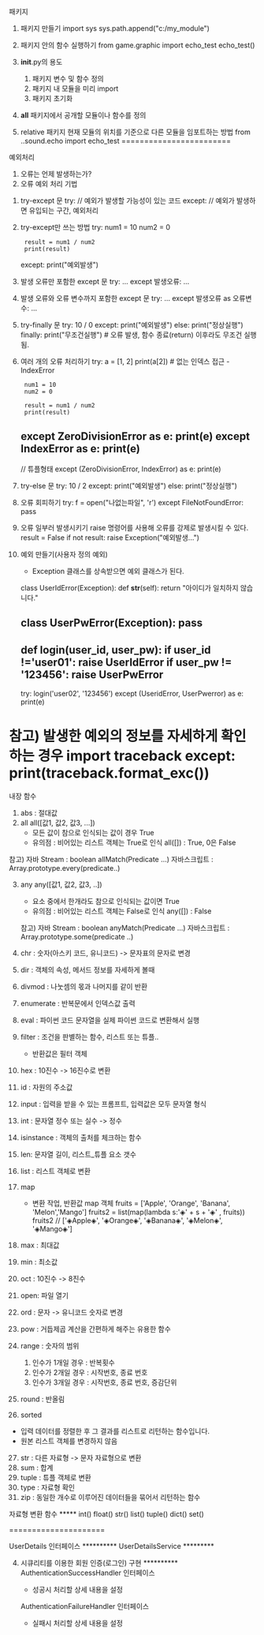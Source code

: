패키지
1. 패키지 만들기
import sys 
sys.path.append("c:/my_module")

2. 패키지 안의 함수 실행하기
from game.graphic import echo_test
echo_test()

3. __init__.py의 용도
    1) 패키지 변수 및 함수 정의
    2) 패키지 내 모듈을 미리 import
    3) 패키지 초기화

4. __all__ 
패키지에서 공개할 모듈이나 함수를 정의

5. relative 패키지
    현재 모듈의 위치를 기준으로 다른 모듈을 임포트하는 방법
    from ..sound.echo import echo_test
========================

예외처리 
1. 오류는 언제 발생하는가?
2. 오류 예외 처리 기법
1) try-except 문
    try:    // 예외가 발생할 가능성이 있는 코드
    except: // 예외가 발생하면 유입되는 구간, 예외처리

2) try-except만 쓰는 방법
    try:
        num1 = 10
        num2 = 0

        result = num1 / num2
        print(result)
    except:
        print("예외발생") 

3) 발생 오류만 포함한 except 문
    try:
        ...
    except 발생오류:
        ...

4) 발생 오류와 오류 변수까지 포함한 except 문
    try:
        ...
    except 발생오류 as 오류변수:
        ...

5) try-finally 문
    try:
        10 / 0
    except:
        print("예외발생")
    else:
        print("정상실행")
    finally:
        print("무조건실행")  # 오류 발생, 함수 종료(return) 이후라도 무조건 실행됨.

6) 여러 개의 오류 처리하기
    try:
        a = [1, 2]
        print(a[2]) # 없는 인덱스 접근 - IndexError

        num1 = 10
        num2 = 0

        result = num1 / num2
        print(result)
    except ZeroDivisionError as e:
        print(e)
    except IndexError as e:
        print(e)   
    ------------------------------
    // 튜플형태
    except (ZeroDivisionError, IndexError) as e:
        print(e)

7) try-else 문
    try:
        10 / 2
    except:
        print("예외발생")
    else:
        print("정상실행")

8) 오류 회피하기
    try:
        f = open("나없는파일", 'r')
    except FileNotFoundError:
        pass

9) 오류 일부러 발생시키기
    raise 명령어를 사용해 오류를 강제로 발생시킬 수 있다.
    result = False
    if not result:
        raise Exception("예외발생...")

10) 예외 만들기(사용자 정의 예외)
    - Exception 클래스를 상속받으면 예외 클래스가 된다.

    class UserIdError(Exception):
        def __str__(self):
            return "아이디가 일치하지 않습니다."
        
    class UserPwError(Exception):
        pass
    ----------------------------
    def login(user_id, user_pw):
        if user_id !='user01':
            raise UserIdError
        if user_pw != '123456':
            raise UserPwError  
    ----------------------------        
    try:
        login('user02', '123456')
    except (UseridError, UserPwerror) as e:
        print(e)        


참고) 발생한 예외의 정보를 자세하게 확인 하는 경우
    import traceback
    except:
        print(traceback.format_exc())
================

내장 함수
1. abs : 절대값
2. all
    all([값1, 값2, 값3, ...])
    - 모든 값이 참으로 인식되는 값이 경우 True
    - 유의점 : 비어있는 리스트 객체는 True로 인식
      all([]) : True, 0은 False

참고)
    자바 Stream : boolean allMatch(Predicate<T> ...) 
    자바스크립트 : Array.prototype.every(predicate..)

3. any
    any([값1, 값2, 값3, ..])
    - 요소 중에서 한개라도 참으로 인식되는 값이면 True
    - 유의점 : 비어있는 리스트 객체는 False로 인식
        any([]) : False

    참고) 
    자바 Stream : boolean anyMatch(Predicate<T> ...)
    자바스크립트 : Array.prototype.some(predicate ..)

4. chr : 숫자(아스키 코드, 유니코드) -> 문자표의 문자로 변경

5. dir : 객체의 속성, 메서드 정보를 자세하게 볼때
6. divmod : 나눗셈의 몫과 나머지를 같이 반환
7. enumerate : 반복문에서 인덱스값 출력

8. eval : 파이썬 코드 문자열을 실제 파이썬 코드로 변환해서 실행
9. filter : 조건을 판별하는 함수, 리스트 또는 튜플..
    - 반환값은 필터 객체

10. hex : 10진수 -> 16진수로 변환
11. id : 자원의 주소값
12. input : 입력을 받을 수 있는 프롬프트, 입력값은 모두 문자열 형식
13. int : 문자열 정수 또는 실수 -> 정수
14. isinstance : 객체의 출처를 체크하는 함수

15. len: 문자열 길이, 리스트_튜플 요소 갯수
16. list : 리스트 객체로 변환
17. map 
    - 변환 작업, 반환값 map 객체
    fruits = ['Apple', 'Orange', 'Banana', 'Melon','Mango']
    fruits2 = list(map(lambda s:'◈' + s + '◈' , fruits))
    fruits2 // ['◈Apple◈', '◈Orange◈', '◈Banana◈', '◈Melon◈', '◈Mango◈']
18. max : 최대값
19. min : 최소값
20. oct : 10진수 -> 8진수
21. open: 파일 열기
22. ord : 문자 -> 유니코드 숫자로 변경
23. pow : 거듭제곱 계산을 간편하게 해주는 유용한 함수
24. range : 숫자의 범위
    1) 인수가 1개일 경우 : 반복횟수
    2) 인수가 2개일 경우 : 시작번호, 종료 번호
    3) 인수가 3개일 경우 : 시작번호, 종료 번호, 증감단위

25. round : 반올림

26. sorted
- 입력 데이터를 정렬한 후 그 결과를 리스트로 리턴하는 함수입니다. 
- 원본 리스트 객체를 변경하지 않음

27. str : 다른 자료형 -> 문자 자료형으로 변환
28. sum : 합계
29. tuple : 튜플 객체로 변환
30. type : 자료형 확인
31. zip : 동일한 개수로 이루어진 데이터들을 묶어서 리턴하는 함수


자료형 변환 함수 *****
int()
float()
str()
list()
tuple()
dict()
set()

=====================

UserDetails 인터페이스 **********
UserDetailsService *********


4. 시큐리티를 이용한 회원 인증(로그인) 구현 **********
    AuthenticationSuccessHandler 인터페이스 
    - 성공시 처리할 상세 내용을 설정

    AuthenticationFailureHandler 인터페이스
    - 실패시 처리할 상세 내용을 설정